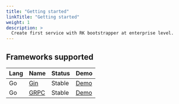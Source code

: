 ```yaml
---
title: "Getting started"
linkTitle: "Getting started"
weight: 1
description: >
  Create first service with RK bootstrapper at enterprise level.
---
```



## Frameworks supported
| Lang | Name | Status | Demo |
| ---- | ---- | ---- | ---- |
| Go | [Gin](https://github.com/gin-gonic/gin)| Stable | [Demo](https://github.com/rookie-ninja/rk-demo/gin/getting-started) |
| Go | [GRPC](https://grpc.io/docs/languages/go/) | Stable | [Demo](https://github.com/rookie-ninja/rk-demo/grpc/getting-started) |